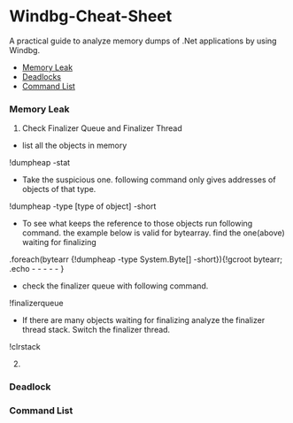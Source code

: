 # Windbg-Cheat-Sheet
A practical guide to analyze memory dumps of .Net applications by using Windbg.



* [Memory Leak](#memory-leak)
* [Deadlocks](#deadlock)
* [Command List](#command-list)


### Memory Leak


1. Check Finalizer Queue and Finalizer Thread

- list all the objects in memory

!dumpheap -stat

- Take the suspicious one. following command only gives addresses of objects of that type.

!dumpheap -type [type of object] -short

- To see what keeps the reference to those objects run following command. the example below is valid for bytearray. find the one(above) waiting for finalizing

.foreach(bytearr {!dumpheap -type System.Byte[] -short}){!gcroot bytearr; .echo - - - - - }

- check the finalizer queue with following command. 

!finalizerqueue

- If there are many objects waiting for finalizing analyze the finalizer thread stack. Switch the finalizer thread.

!clrstack

2. 


### Deadlock





### Command List




